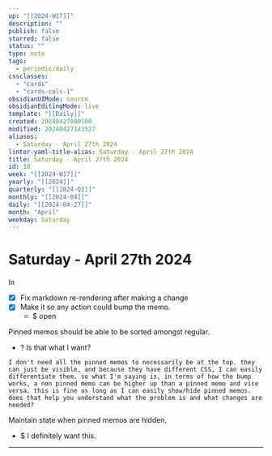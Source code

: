```yaml
---
up: "[[2024-W17]]"
description: ""
publish: false
starred: false
status: ""
type: note
tags:
  - periodic/daily
cssclasses:
  - "cards"
  - "cards-cols-1"
obsidianUIMode: source
obsidianEditingMode: live
template: "[[Daily]]"
created: 20240427000100
modified: 20240427143527
aliases:
  - Saturday - April 27th 2024
linter-yaml-title-alias: Saturday - April 27th 2024
title: Saturday - April 27th 2024
id: 10
week: "[[2024-W17]]"
yearly: "[[2024]]"
quarterly: "[[2024-Q2]]"
monthly: "[[2024-04]]"
daily: "[[2024-04-27]]"
month: "April"
weekday: Saturday
---
```


# Saturday - April 27th 2024

In

- [x] Fix markdown re-rendering after making a change
- [x] Make it so any action could bump the memo.
    - $ open

Pinned memos should be able to be sorted amongst regular.

- ? Is that what I want?

```
I don't need all the pinned memos to necessarily be at the top. they can just be visible, and because they have different CSS, I can easily differentiate them. so what I'm saying is, in terms of how the bump works, a non pinned memo can be higher up than a pinned memo and vice versa. this is fine as long as I can easily show/hide pinned memos. does that help you understand what the problem is and what changes are needed?
```

Maintain state when pinned memos are hidden.

- $ I definitely want this.

---
